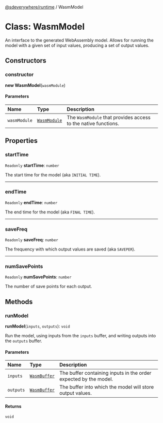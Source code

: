 [@sdeverywhere/runtime](../index.md) / WasmModel

# Class: WasmModel

An interface to the generated WebAssembly model.  Allows for running the model with
a given set of input values, producing a set of output values.

## Constructors

### constructor

**new WasmModel**(`wasmModule`)

#### Parameters

| Name | Type | Description |
| :------ | :------ | :------ |
| `wasmModule` | [`WasmModule`](../interfaces/WasmModule.md) | The `WasmModule` that provides access to the native functions. |

## Properties

### startTime

 `Readonly` **startTime**: `number`

The start time for the model (aka `INITIAL TIME`).

___

### endTime

 `Readonly` **endTime**: `number`

The end time for the model (aka `FINAL TIME`).

___

### saveFreq

 `Readonly` **saveFreq**: `number`

The frequency with which output values are saved (aka `SAVEPER`).

___

### numSavePoints

 `Readonly` **numSavePoints**: `number`

The number of save points for each output.

## Methods

### runModel

**runModel**(`inputs`, `outputs`): `void`

Run the model, using inputs from the `inputs` buffer, and writing outputs into
the `outputs` buffer.

#### Parameters

| Name | Type | Description |
| :------ | :------ | :------ |
| `inputs` | [`WasmBuffer`](WasmBuffer.md) | The buffer containing inputs in the order expected by the model. |
| `outputs` | [`WasmBuffer`](WasmBuffer.md) | The buffer into which the model will store output values. |

#### Returns

`void`
